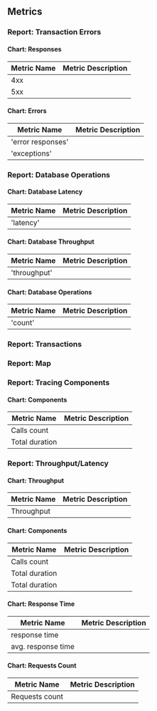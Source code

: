 ## Metrics

### Report: Transaction Errors

#### Chart: Responses
Metric Name | Metric Description
--- | ---
4xx | 
5xx | 

#### Chart: Errors
Metric Name | Metric Description
--- | ---
'error responses' | 
'exceptions' | 



### Report: Database Operations

#### Chart: Database Latency
Metric Name | Metric Description
--- | ---
'latency' | 

#### Chart: Database Throughput
Metric Name | Metric Description
--- | ---
'throughput' | 

#### Chart: Database Operations
Metric Name | Metric Description
--- | ---
'count' | 



### Report: Transactions



### Report: Map



### Report: Tracing Components

#### Chart: Components
Metric Name | Metric Description
--- | ---
Calls count | 
Total duration | 



### Report: Throughput/Latency

#### Chart: Throughput
Metric Name | Metric Description
--- | ---
Throughput | 

#### Chart: Components
Metric Name | Metric Description
--- | ---
Calls count | 
Total duration | 
Total duration | 

#### Chart: Response Time
Metric Name | Metric Description
--- | ---
response time | 
avg. response time | 

#### Chart: Requests Count
Metric Name | Metric Description
--- | ---
Requests count | 



